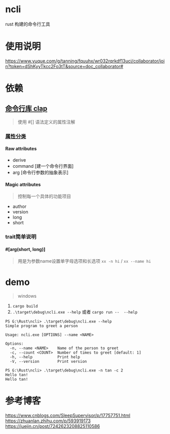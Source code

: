 # ncli
rust 构建的命令行工具

# 使用说明
https://www.yuque.com/g/tanning/fquuhx/wr032rqrkdf13uci/collaborator/join?token=dShKyyTkcc2Fo3tT&source=doc_collaborator#

# 依赖
## [命令行库 clap](https://docs.rs/clap/latest/clap/)
> 使用 #[] 语法定义的属性注解  

### [属性分类](https://docs.rs/clap/4.2.1/clap/_derive/index.html#terminology)
#### Raw attributes
> 
- derive
- command [建一个命令行界面]
- arg [命令行参数的抽象表示]


#### Magic attributes
>  控制每一个具体的功能项目
- author
- version
- long
- short

### trait简单说明
####   #[arg(short, long)]
> 用是为参数name设置单字母选项和长选项 `xx -n hi` / `xx --name hi`


# demo 
> windows 
1. `cargo build`
2. `.\target\debug\ncli.exe --help` 或者 `cargo run --  --help` 
```shell
PS G:\Rust\ncli> .\target\debug\ncli.exe --help
Simple program to greet a person

Usage: ncli.exe [OPTIONS] --name <NAME>

Options:
  -n, --name <NAME>    Name of the person to greet
  -c, --count <COUNT>  Number of times to greet [default: 1]
  -h, --help           Print help
  -V, --version        Print version

```
```shell
PS G:\Rust\ncli> .\target\debug\ncli.exe -n tan -c 2
Hello tan!
Hello tan!

```


# 参考博客
https://www.cnblogs.com/SleepSupervisor/p/17757751.html
https://zhuanlan.zhihu.com/p/593919173
https://juejin.cn/post/7242623208825110586